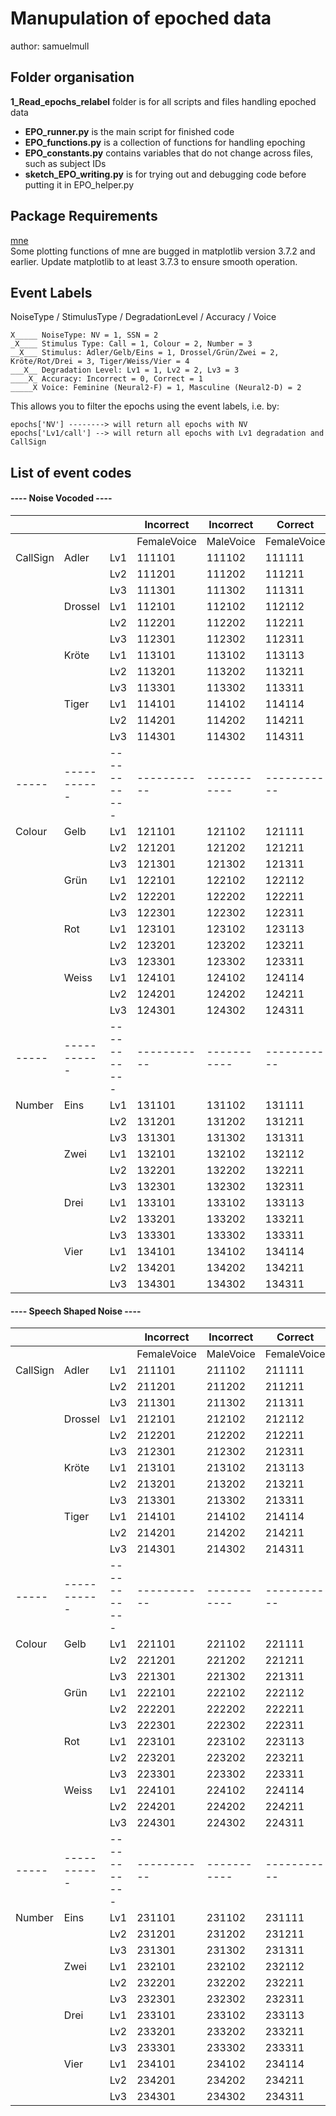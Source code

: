 # Manupulation of epoched data
author: samuelmull

## Folder organisation

**1_Read_epochs_relabel** folder is for all scripts and files handling epoched data   

- **EPO_runner.py** is the main script for finished code   
- **EPO_functions.py** is a collection of functions for handling epoching   
- **EPO_constants.py** contains variables that do not change across files, such as subject IDs   
- **sketch_EPO_writing.py** is for trying out and debugging code before putting it in EPO_helper.py   


## Package Requirements

[mne](https://mne.tools/stable/install/index.html)   
Some plotting functions of mne are bugged in matplotlib version 3.7.2 and earlier. Update matplotlib to at least 3.7.3 to ensure smooth operation.


## Event Labels

NoiseType / StimulusType / DegradationLevel / Accuracy / Voice
```
X_____ NoiseType: NV = 1, SSN = 2
_X____ Stimulus Type: Call = 1, Colour = 2, Number = 3
__X___ Stimulus: Adler/Gelb/Eins = 1, Drossel/Grün/Zwei = 2, Kröte/Rot/Drei = 3, Tiger/Weiss/Vier = 4
___X__ Degradation Level: Lv1 = 1, Lv2 = 2, Lv3 = 3
____X_ Accuracy: Incorrect = 0, Correct = 1
_____X Voice: Feminine (Neural2-F) = 1, Masculine (Neural2-D) = 2
```  
  
This allows you to filter the epochs using the event labels, i.e. by:   
```
epochs['NV'] --------> will return all epochs with NV   
epochs['Lv1/call'] --> will return all epochs with Lv1 degradation and CallSign
```


## List of event codes

#### ---- Noise Vocoded ----   

||||Incorrect|Incorrect|Correct|Correct|
|-----|-----------|-----------|-----------|-----------|-----------|-----------|
||||FemaleVoice|MaleVoice|FemaleVoice|MaleVoice|
|CallSign|Adler|Lv1|111101|111102|111111|111112|
|||Lv2|111201|111202|111211|111212|
|||Lv3|111301|111302|111311|111312|
||Drossel|Lv1|112101|112102|112112|112112|
|||Lv2|112201|112202|112211|112212|
|||Lv3|112301|112302|112311|112312|
||Kröte|Lv1|113101|113102|113113|113112|
|||Lv2|113201|113202|113211|113212|
|||Lv3|113301|113302|113311|113312|
||Tiger|Lv1|114101|114102|114114|114112|
|||Lv2|114201|114202|114211|114212|
|||Lv3|114301|114302|114311|114312|
|-----|-----------|-----------|-----------|-----------|-----------|-----------|
|Colour|Gelb|Lv1|121101|121102|121111|121112|
|||Lv2|121201|121202|121211|121212|
|||Lv3|121301|121302|121311|121312|
||Grün|Lv1|122101|122102|122112|122112|
|||Lv2|122201|122202|122211|122212|
|||Lv3|122301|122302|122311|122312|
||Rot|Lv1|123101|123102|123113|123112|
|||Lv2|123201|123202|123211|123212|
|||Lv3|123301|123302|123311|123312|
||Weiss|Lv1|124101|124102|124114|124112|
|||Lv2|124201|124202|124211|124212|
|||Lv3|124301|124302|124311|124312|
|-----|-----------|-----------|-----------|-----------|-----------|-----------|
|Number|Eins|Lv1|131101|131102|131111|131112|
|||Lv2|131201|131202|131211|131212|
|||Lv3|131301|131302|131311|131312|
||Zwei|Lv1|132101|132102|132112|132112|
|||Lv2|132201|132202|132211|132212|
|||Lv3|132301|132302|132311|132312|
||Drei|Lv1|133101|133102|133113|133112|
|||Lv2|133201|133202|133211|133212|
|||Lv3|133301|133302|133311|133312|
||Vier|Lv1|134101|134102|134114|134112|
|||Lv2|134201|134202|134211|134212|
|||Lv3|134301|134302|134311|134312|

#### ---- Speech Shaped Noise ----
||||Incorrect|Incorrect|Correct|Correct|
|-----|-----------|-----------|-----------|-----------|-----------|-----------|
||||FemaleVoice|MaleVoice|FemaleVoice|MaleVoice|
|CallSign|Adler|Lv1|211101|211102|211111|211112|
|||Lv2|211201|211202|211211|211212|
|||Lv3|211301|211302|211311|211312|
||Drossel|Lv1|212101|212102|212112|212112|
|||Lv2|212201|212202|212211|212212|
|||Lv3|212301|212302|212311|212312|
||Kröte|Lv1|213101|213102|213113|213112|
|||Lv2|213201|213202|213211|213212|
|||Lv3|213301|213302|213311|213312|
||Tiger|Lv1|214101|214102|214114|214112|
|||Lv2|214201|214202|214211|214212|
|||Lv3|214301|214302|214311|214312|
|-----|-----------|-----------|-----------|-----------|-----------|-----------|
|Colour|Gelb|Lv1|221101|221102|221111|221112|
|||Lv2|221201|221202|221211|221212|
|||Lv3|221301|221302|221311|221312|
||Grün|Lv1|222101|222102|222112|222112|
|||Lv2|222201|222202|222211|222212|
|||Lv3|222301|222302|222311|222312|
||Rot|Lv1|223101|223102|223113|223112|
|||Lv2|223201|223202|223211|223212|
|||Lv3|223301|223302|223311|223312|
||Weiss|Lv1|224101|224102|224114|224112|
|||Lv2|224201|224202|224211|224212|
|||Lv3|224301|224302|224311|224312|
|-----|-----------|-----------|-----------|-----------|-----------|-----------|
|Number|Eins|Lv1|231101|231102|231111|231112|
|||Lv2|231201|231202|231211|231212|
|||Lv3|231301|231302|231311|231312|
||Zwei|Lv1|232101|232102|232112|232112|
|||Lv2|232201|232202|232211|232212|
|||Lv3|232301|232302|232311|232312|
||Drei|Lv1|233101|233102|233113|233112|
|||Lv2|233201|233202|233211|233212|
|||Lv3|233301|233302|233311|233312|
||Vier|Lv1|234101|234102|234114|234112|
|||Lv2|234201|234202|234211|234212|
|||Lv3|234301|234302|234311|234312|
